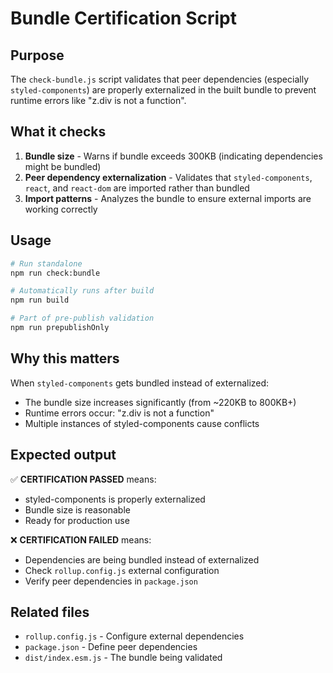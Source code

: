 # Bundle Certification Script

## Purpose

The `check-bundle.js` script validates that peer dependencies (especially `styled-components`) are properly externalized in the built bundle to prevent runtime errors like "z.div is not a function".

## What it checks

1. **Bundle size** - Warns if bundle exceeds 300KB (indicating dependencies might be bundled)
2. **Peer dependency externalization** - Validates that `styled-components`, `react`, and `react-dom` are imported rather than bundled
3. **Import patterns** - Analyzes the bundle to ensure external imports are working correctly

## Usage

```bash
# Run standalone
npm run check:bundle

# Automatically runs after build
npm run build

# Part of pre-publish validation
npm run prepublishOnly
```

## Why this matters

When `styled-components` gets bundled instead of externalized:
- The bundle size increases significantly (from ~220KB to 800KB+)
- Runtime errors occur: "z.div is not a function" 
- Multiple instances of styled-components cause conflicts

## Expected output

✅ **CERTIFICATION PASSED** means:
- styled-components is properly externalized
- Bundle size is reasonable
- Ready for production use

❌ **CERTIFICATION FAILED** means:
- Dependencies are being bundled instead of externalized
- Check `rollup.config.js` external configuration
- Verify peer dependencies in `package.json`

## Related files

- `rollup.config.js` - Configure external dependencies
- `package.json` - Define peer dependencies
- `dist/index.esm.js` - The bundle being validated
